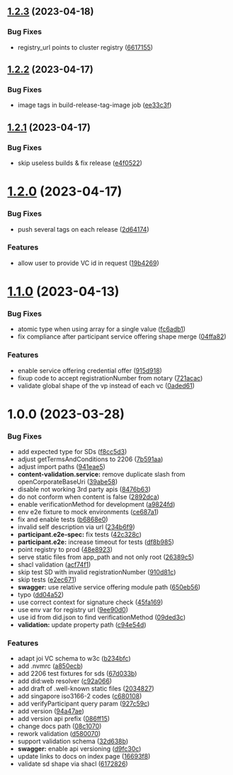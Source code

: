 ## [1.2.3](https://gitlab.com/gaia-x/lab/compliance/gx-compliance/compare/v1.2.2...v1.2.3) (2023-04-18)


### Bug Fixes

* registry_url points to cluster registry ([6617155](https://gitlab.com/gaia-x/lab/compliance/gx-compliance/commit/6617155f537cd12f4e6d32f0421dcb06e4e6b21c))

## [1.2.2](https://gitlab.com/gaia-x/lab/compliance/gx-compliance/compare/v1.2.1...v1.2.2) (2023-04-17)


### Bug Fixes

* image tags in build-release-tag-image job ([ee33c3f](https://gitlab.com/gaia-x/lab/compliance/gx-compliance/commit/ee33c3fbd7fc4be00702be48ece1e66b3d147e02))

## [1.2.1](https://gitlab.com/gaia-x/lab/compliance/gx-compliance/compare/v1.2.0...v1.2.1) (2023-04-17)


### Bug Fixes

* skip useless builds & fix release ([e4f0522](https://gitlab.com/gaia-x/lab/compliance/gx-compliance/commit/e4f0522e1c2b1993ac9f530518a9a062a9ac4e28))

# [1.2.0](https://gitlab.com/gaia-x/lab/compliance/gx-compliance/compare/v1.1.0...v1.2.0) (2023-04-17)


### Bug Fixes

* push several tags on each release ([2d64174](https://gitlab.com/gaia-x/lab/compliance/gx-compliance/commit/2d641740fdcc22c3dd50eb014a0c034bbe8f8640))


### Features

* allow user to provide VC id in request ([19b4269](https://gitlab.com/gaia-x/lab/compliance/gx-compliance/commit/19b4269df9443a8795c10a866c42992620224652))

# [1.1.0](https://gitlab.com/gaia-x/lab/compliance/gx-compliance/compare/v1.0.0...v1.1.0) (2023-04-13)


### Bug Fixes

* atomic type when using array for a single value ([fc6adb1](https://gitlab.com/gaia-x/lab/compliance/gx-compliance/commit/fc6adb1e6c7279f541364974ee93527cdfd5fa72))
* fix compliance after participant service offering shape merge ([04ffa82](https://gitlab.com/gaia-x/lab/compliance/gx-compliance/commit/04ffa82ef9585915e4f97eac109f84026bc08761))


### Features

* enable service offering credential offer ([915d918](https://gitlab.com/gaia-x/lab/compliance/gx-compliance/commit/915d918a5b340589fb68e46fc78a730dea65a797))
* fixup code to accept registrationNumber from notary ([721acac](https://gitlab.com/gaia-x/lab/compliance/gx-compliance/commit/721acac1a59aca7166e5bb4c40b5f0368479768a))
* validate global shape of the vp instead of each vc ([0aded61](https://gitlab.com/gaia-x/lab/compliance/gx-compliance/commit/0aded617b1b0a2a95ef5dcb259579311ab0890d7))

# 1.0.0 (2023-03-28)


### Bug Fixes

* add expected type for SDs ([f8cc5d3](https://gitlab.com/gaia-x/lab/compliance/gx-compliance/commit/f8cc5d3f4e9fa818643ea9b2dd11ed061f532309))
* adjust getTermsAndConditions to 2206 ([7b591aa](https://gitlab.com/gaia-x/lab/compliance/gx-compliance/commit/7b591aa9943ab35f9fd81fe8827302d7c8b7ceba))
* adjust import paths ([941eae5](https://gitlab.com/gaia-x/lab/compliance/gx-compliance/commit/941eae5da8bf530f2e23634c14c968e075689c4d))
* **content-validation.service:** remove duplicate slash from openCorporateBaseUri ([39abe58](https://gitlab.com/gaia-x/lab/compliance/gx-compliance/commit/39abe58ae8d645f14f1280f542ae07958544e8ff))
* disable not working 3rd party apis ([8476b63](https://gitlab.com/gaia-x/lab/compliance/gx-compliance/commit/8476b631d06f4af4f02f208e4efc0be91b51ad70))
* do not conform when content is false ([2892dca](https://gitlab.com/gaia-x/lab/compliance/gx-compliance/commit/2892dca7e1824563a59f672d94c441e6f0361e82))
* enable verificationMethod for development ([a9824fd](https://gitlab.com/gaia-x/lab/compliance/gx-compliance/commit/a9824fd3a3cbe7303583a91f68086c56455952ef))
* env e2e fixture to mock environments ([ce687a1](https://gitlab.com/gaia-x/lab/compliance/gx-compliance/commit/ce687a14a1e2dc08c0d1cd674762a1acd2db47ea))
* fix and enable tests ([b6868e0](https://gitlab.com/gaia-x/lab/compliance/gx-compliance/commit/b6868e050c89c402ae8df0794dc7b0d643413260))
* invalid self description via url ([234b6f9](https://gitlab.com/gaia-x/lab/compliance/gx-compliance/commit/234b6f9c23b9b9a312625ff176abf2c609d9711e))
* **participant.e2e-spec:** fix tests ([42c328c](https://gitlab.com/gaia-x/lab/compliance/gx-compliance/commit/42c328c0112b0c371215966d5e1b81c042755b81))
* **participant.e2e:** increase timeout for tests ([df8b985](https://gitlab.com/gaia-x/lab/compliance/gx-compliance/commit/df8b98583a107e3bc1c4e87a9f8a56efbdc321b9))
* point registry to prod ([48e8923](https://gitlab.com/gaia-x/lab/compliance/gx-compliance/commit/48e892309d28abef4d243f2b31d413379b152bee))
* serve static files from app_path and not only root ([26389c5](https://gitlab.com/gaia-x/lab/compliance/gx-compliance/commit/26389c5858e144929feb50ab54c0c4683e65d69e))
* shacl validation ([acf74f1](https://gitlab.com/gaia-x/lab/compliance/gx-compliance/commit/acf74f1fa979b52b0d50640eea26fa357099e8fb))
* skip test SD with invalid registrationNumber ([910d81c](https://gitlab.com/gaia-x/lab/compliance/gx-compliance/commit/910d81ccb07c4f2bda2d30a6faa8cc5c2410d07d))
* skip tests ([e2ec671](https://gitlab.com/gaia-x/lab/compliance/gx-compliance/commit/e2ec671416020a995505a07b49bc1870da7433e4))
* **swagger:** use relative service offering module path ([650eb56](https://gitlab.com/gaia-x/lab/compliance/gx-compliance/commit/650eb5611cfaf75de489e56be82031930fe50ffe))
* typo ([dd04a52](https://gitlab.com/gaia-x/lab/compliance/gx-compliance/commit/dd04a52c8557904c73ba3e9b323fe7095e90f61e))
* use correct context for signature check ([45fa169](https://gitlab.com/gaia-x/lab/compliance/gx-compliance/commit/45fa169eb47b80943a23a87cb9ecac804fa5e995))
* use env var for registry url ([9ee90d0](https://gitlab.com/gaia-x/lab/compliance/gx-compliance/commit/9ee90d02bea0a127e6727828a6d7adb32dc5eb2c))
* use id from did.json to find verificationMethod ([09ded3c](https://gitlab.com/gaia-x/lab/compliance/gx-compliance/commit/09ded3c630be092b1ccdb9615afffef89ab2da55))
* **validation:** update property path ([c94e54d](https://gitlab.com/gaia-x/lab/compliance/gx-compliance/commit/c94e54d72b8fdccb96df85e0c7f3158919e98a33))


### Features

* adapt joi VC schema to w3c ([b234bfc](https://gitlab.com/gaia-x/lab/compliance/gx-compliance/commit/b234bfc22df6369bbf6fc1a92bfd13bb0950dfc7))
* add .nvmrc ([a850ecb](https://gitlab.com/gaia-x/lab/compliance/gx-compliance/commit/a850ecb2485b9fdf9f0bc02ce1f25ca0134f4933))
* add 2206 test fixtures for sds ([67d033b](https://gitlab.com/gaia-x/lab/compliance/gx-compliance/commit/67d033b5f44ddeec9a579b92a374ed3d0acd18e7))
* add did:web resolver ([c92a066](https://gitlab.com/gaia-x/lab/compliance/gx-compliance/commit/c92a066dcdc6158caaa319a08d43d0cc7ff8825f))
* add draft of .well-known static files ([2034827](https://gitlab.com/gaia-x/lab/compliance/gx-compliance/commit/2034827d9b43e0af874faa027bd4425f53cb3fe7))
* add singapore iso3166-2 codes ([c680108](https://gitlab.com/gaia-x/lab/compliance/gx-compliance/commit/c68010878f403fddddfba4802e719ff9e48b585d))
* add verifyParticipant query param ([927c59c](https://gitlab.com/gaia-x/lab/compliance/gx-compliance/commit/927c59cf325788ab381d545093affceafc321cd9))
* add version ([94a47ae](https://gitlab.com/gaia-x/lab/compliance/gx-compliance/commit/94a47ae82bfa9013a376e5b7dc62b6993976a6da))
* add version api prefix ([086ff15](https://gitlab.com/gaia-x/lab/compliance/gx-compliance/commit/086ff15282bcca92226b5565190fd28761148b1a))
* change docs path ([08c1070](https://gitlab.com/gaia-x/lab/compliance/gx-compliance/commit/08c10707af63182d82975dbd6ff96cbf5062aae5))
* rework validation ([d580070](https://gitlab.com/gaia-x/lab/compliance/gx-compliance/commit/d58007085a9f43f804d8bce1759c10a56a4cbc0c))
* support validation schema ([32d638b](https://gitlab.com/gaia-x/lab/compliance/gx-compliance/commit/32d638bc52f3d074df0afcf193d36935ad0f1e30))
* **swagger:** enable api versioning ([d9fc30c](https://gitlab.com/gaia-x/lab/compliance/gx-compliance/commit/d9fc30c31096dc5b56a28191bb1dd3f7b4b339d8))
* update links to docs on index page ([16693f8](https://gitlab.com/gaia-x/lab/compliance/gx-compliance/commit/16693f8c1b6ef593d972407cfe07e4282db96194))
* validate sd shape via shacl ([6172826](https://gitlab.com/gaia-x/lab/compliance/gx-compliance/commit/617282638f7825f02ab1061e605b93e9c35376af))
